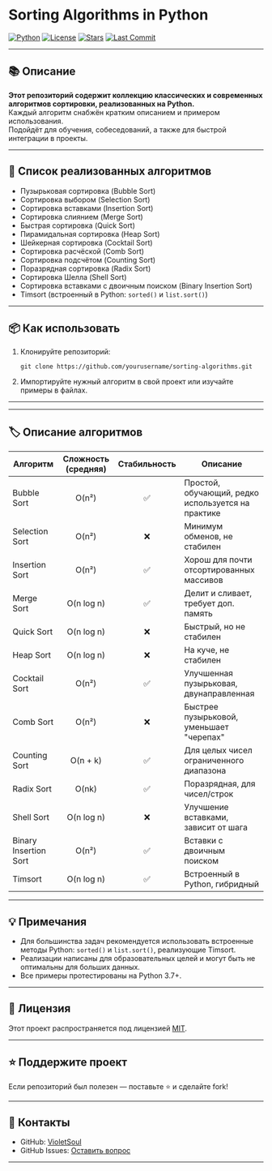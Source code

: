 # Sorting Algorithms in Python

[![Python](https://img.shields.io/badge/python-3.7%2B-blue.svg)](https://www.python.org/)
[![License](https://img.shields.io/badge/license-MIT-green.svg)](LICENSE)
[![Stars](https://img.shields.io/github/stars/VioletSoul/SortMethods.svg?style=social)](https://github.com/VioletSoul/SortMethods)
[![Last Commit](https://img.shields.io/github/last-commit/VioletSoul/SortMethods.svg)](https://github.com/VioletSoul/SortMethods/commits/main)

---

## 📚 Описание

**Этот репозиторий содержит коллекцию классических и современных алгоритмов сортировки, реализованных на Python.**  
Каждый алгоритм снабжён кратким описанием и примером использования.  
Подойдёт для обучения, собеседований, а также для быстрой интеграции в проекты.

---

## 🚀 Список реализованных алгоритмов

- Пузырьковая сортировка (Bubble Sort)
- Сортировка выбором (Selection Sort)
- Сортировка вставками (Insertion Sort)
- Сортировка слиянием (Merge Sort)
- Быстрая сортировка (Quick Sort)
- Пирамидальная сортировка (Heap Sort)
- Шейкерная сортировка (Cocktail Sort)
- Сортировка расчёской (Comb Sort)
- Сортировка подсчётом (Counting Sort)
- Поразрядная сортировка (Radix Sort)
- Сортировка Шелла (Shell Sort)
- Сортировка вставками с двоичным поиском (Binary Insertion Sort)
- Timsort (встроенный в Python: `sorted()` и `list.sort()`)

---

## 📦 Как использовать

1. Клонируйте репозиторий:
    ```
    git clone https://github.com/yourusername/sorting-algorithms.git
    ```
2. Импортируйте нужный алгоритм в свой проект или изучайте примеры в файлах.

---


---

## 🏷️ Описание алгоритмов

| Алгоритм                    | Сложность (средняя) | Стабильность | Описание                                      |
|-----------------------------|:------------------:|:------------:|-----------------------------------------------|
| Bubble Sort                 | O(n²)              | ✅           | Простой, обучающий, редко используется на практике |
| Selection Sort              | O(n²)              | ❌           | Минимум обменов, не стабилен                  |
| Insertion Sort              | O(n²)              | ✅           | Хорош для почти отсортированных массивов       |
| Merge Sort                  | O(n log n)         | ✅           | Делит и сливает, требует доп. память           |
| Quick Sort                  | O(n log n)         | ❌           | Быстрый, но не стабилен                        |
| Heap Sort                   | O(n log n)         | ❌           | На куче, не стабилен                           |
| Cocktail Sort               | O(n²)              | ✅           | Улучшенная пузырьковая, двунаправленная        |
| Comb Sort                   | O(n²)              | ❌           | Быстрее пузырьковой, уменьшает "черепах"       |
| Counting Sort               | O(n + k)           | ✅           | Для целых чисел ограниченного диапазона        |
| Radix Sort                  | O(nk)              | ✅           | Поразрядная, для чисел/строк                   |
| Shell Sort                  | O(n log n)         | ❌           | Улучшение вставками, зависит от шага           |
| Binary Insertion Sort       | O(n²)              | ✅           | Вставки с двоичным поиском                     |
| Timsort                     | O(n log n)         | ✅           | Встроенный в Python, гибридный                 |

---

## 💡 Примечания

- Для большинства задач рекомендуется использовать встроенные методы Python: `sorted()` и `list.sort()`, реализующие Timsort.
- Реализации написаны для образовательных целей и могут быть не оптимальны для больших данных.
- Все примеры протестированы на Python 3.7+.

---

## 📄 Лицензия

Этот проект распространяется под лицензией [MIT](LICENSE).

---

## ⭐️ Поддержите проект

Если репозиторий был полезен — поставьте ⭐️ и сделайте fork!

---

## 🤝 Контакты

- GitHub: [VioletSoul](https://github.com/VioletSoul)
- GitHub Issues: [Оставить вопрос](https://github.com/VioletSoul/SortMethods/issues)

---


